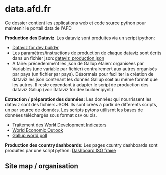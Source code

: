 # data.afd.fr
Ce dossier contient les applications web et code source python pour maintenir le portail data de l'AFD

**Production des Dataviz:**
Les dataviz sont produites via un script ipython: 
- [Dataviz for dev builder](Dataviz%20for%20dev%20builder.ipynb)
- Les paramètres/instructions de production de chaque dataviz sont écrits dans un fichier json: [dataviz_production.json](dataviz_production.json)
- A faire: précedemment les json de Gallup étaient organisées par Variables (une variable par fichier) contrairement aux autres organisés par pays (un fichier par pays). Désormais pour faciliter la création de dataviz les json contenant les donnés Gallup sont au même format que les autres. Il reste cependant à adapter le script de production des dataviz Gallup (voir Dataviz for dev builder.ipynb)

**Extraction / préparation des données:**
Les données qui nourrissent les dataviz sont des fichiers JSON. Ils sont créés à partir de differents scripts, un par source de données.
Les scripts pytons utilisent les bases de données téléchargés sous format csv ou xls. 
- Traitement des [World Development Indicators](WDI%20from%20unique%20CSV%20file%20v2.1%20May%202017.ipynb)
- [World Economic Outlook](IMF%20WEO%20from%20Excel%20-%20v2.1%20%20May%202017.ipynb)
- [Gallup world poll](Gallup%20-%20Creating%20a%20Json%20Database%20JSON%20%20V5%2023%20avril%202017.ipynb)

**Production des country dashboards:**
Les pages country dashboards sont produites par une script python: [Dashboard ISO frame](Dashboard%20ISO%20frame.ipynb)


## Site map / organisation
